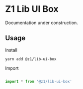# Z1 Lib UI Box

Documentation under construction.

## Usage

Install

```
yarn add @z1/lib-ui-box
```

Import

```JavaScript

import * from '@z1/lib-ui-box'

```
